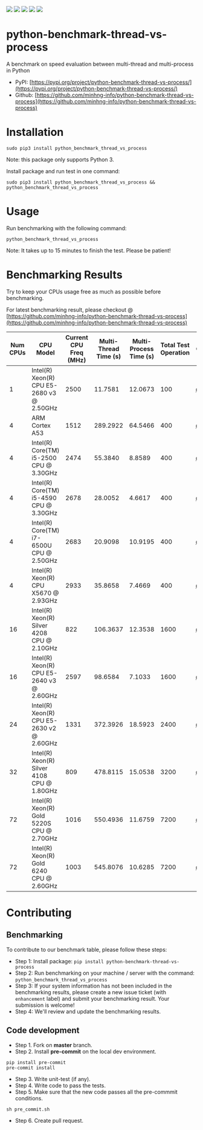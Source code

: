 <img src='https://img.shields.io/pypi/l/python_benchmark_thread_vs_process.svg'> <img src='https://img.shields.io/pypi/pyversions/python_benchmark_thread_vs_process.svg'> <img src='https://img.shields.io/pypi/v/python_benchmark_thread_vs_process.svg'> <img src='https://img.shields.io/pypi/dm/python_benchmark_thread_vs_process.svg'> <img src='https://img.shields.io/badge/code%20style-black-000000.svg'>

# python-benchmark-thread-vs-process
A benchmark on speed evaluation between multi-thread and multi-process in Python

* PyPI: [https://pypi.org/project/python-benchmark-thread-vs-process/](https://pypi.org/project/python-benchmark-thread-vs-process/)
* Github: [https://github.com/minhng-info/python-benchmark-thread-vs-process](https://github.com/minhng-info/python-benchmark-thread-vs-process)

# Installation

```
sudo pip3 install python_benchmark_thread_vs_process
```

Note: this package only supports Python 3.

Install package and run test in one command:

```
sudo pip3 install python_benchmark_thread_vs_process && python_benchmark_thread_vs_process
```

# Usage

Run benchmarking with the following command:

```
python_benchmark_thread_vs_process
```

Note: It takes up to 15 minutes to finish the test. Please be patient!

# Benchmarking Results

Try to keep your CPUs usage free as much as possible before benchmarking.

For latest benchmarking result, please checkout @ [https://github.com/minhng-info/python-benchmark-thread-vs-process](https://github.com/minhng-info/python-benchmark-thread-vs-process)

| Num CPUs | CPU Model | Current CPU Freq (MHz) | Multi-Thread Time (s) | Multi-Process Time (s) | Total Test Operation | Contributor |
|---|---|---|---|---|---|---|
| 1        | Intel(R) Xeon(R) CPU E5-2680 v3 @ 2.50GHz | 2500                   | 11.7581               | 12.0673                | 100                  | [@minhng92](https://github.com/minhng92) |
| 4        | ARM Cortex A53 | 1512                   | 289.2922              | 64.5466                | 400                  | [@johnhlaj](https://github.com/johnhlaj) |
| 4        | Intel(R) Core(TM) i5-2500 CPU @ 3.30GHz | 2474                   | 55.3840               | 8.8589                 | 400                  | [@minhng92](https://github.com/minhng92) |
| 4        | Intel(R) Core(TM) i5-4590 CPU @ 3.30GHz | 2678                   | 28.0052               | 4.6617                 | 400                  | [@minhng92](https://github.com/minhng92) |
| 4        | Intel(R) Core(TM) i7-6500U CPU @ 2.50GHz | 2683                   | 20.9098               | 10.9195                | 400                  | [@minhng92](https://github.com/minhng92) |
| 4        | Intel(R) Xeon(R) CPU X5670 @ 2.93GHz | 2933                   | 35.8658               | 7.4669                 | 400                  | [@minhng92](https://github.com/minhng92) |
| 16       | Intel(R) Xeon(R) Silver 4208 CPU @ 2.10GHz | 822                    | 106.3637              | 12.3538                | 1600                 | [@minhng92](https://github.com/minhng92) |
| 16       | Intel(R) Xeon(R) CPU E5-2640 v3 @ 2.60GHz | 2597                   | 98.6584               | 7.1033                 | 1600                 | [@minhng92](https://github.com/minhng92) |
| 24       | Intel(R) Xeon(R) CPU E5-2630 v2 @ 2.60GHz | 1331                   | 372.3926              | 18.5923                | 2400                 | [@minhng92](https://github.com/minhng92) |
| 32       | Intel(R) Xeon(R) Silver 4108 CPU @ 1.80GHz | 809                    | 478.8115              | 15.0538                | 3200                 | [@minhng92](https://github.com/minhng92) |
| 72       | Intel(R) Xeon(R) Gold 5220S CPU @ 2.70GHz | 1016                   | 550.4936              | 11.6759                | 7200                 | [@minhng92](https://github.com/minhng92) |
| 72       | Intel(R) Xeon(R) Gold 6240 CPU @ 2.60GHz | 1003                   | 545.8076              | 10.6285                | 7200                 | [@minhng92](https://github.com/minhng92) |

# Contributing

## Benchmarking

To contribute to our benchmark table, please follow these steps:

* Step 1: Install package: `pip install python-benchmark-thread-vs-process`
* Step 2: Run benchmarking on your machine / server with the command: `python_benchmark_thread_vs_process`
* Step 3: If your system information has not been included in the benchmarking results, please create a new issue ticket (with `enhancement` label) and submit your benchmarking result. Your submission is welcome!
* Step 4: We'll review and update the benchmarking results.

## Code development

* Step 1. Fork on **master** branch.
* Step 2. Install **pre-commit** on the local dev environment.

```
pip install pre-commit
pre-commit install

```

* Step 3. Write unit-test (if any).
* Step 4. Write code to pass the tests.
* Step 5. Make sure that the new code passes all the pre-commmit conditions.

```
sh pre_commit.sh

```

* Step 6. Create pull request.
